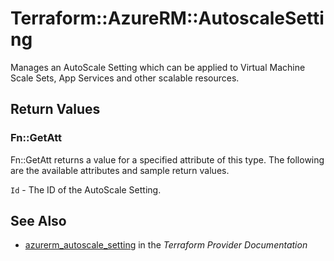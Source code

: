 # Terraform::AzureRM::AutoscaleSetting

Manages an AutoScale Setting which can be applied to Virtual Machine Scale Sets, App Services and other scalable resources.

## Return Values

### Fn::GetAtt

Fn::GetAtt returns a value for a specified attribute of this type. The following are the available attributes and sample return values.

`Id` - The ID of the AutoScale Setting.

## See Also

* [azurerm_autoscale_setting](https://www.terraform.io/docs/providers/azurerm/r/autoscale_setting.html) in the _Terraform Provider Documentation_